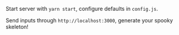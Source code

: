 Start server with `yarn start`, configure defaults in `config.js`.

Send inputs through `http://localhost:3000`, generate your spooky skeleton!
